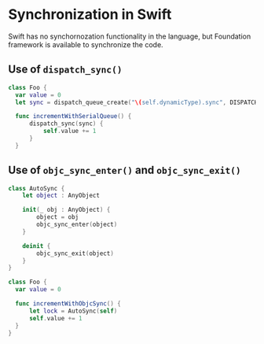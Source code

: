 # Synchronization in Swift

Swift has no synchornozation functionality in the language,
but Foundation framework is available to synchronize the code.

## Use of `dispatch_sync()`

```swift
class Foo {
  var value = 0
  let sync = dispatch_queue_create("\(self.dynamicType).sync", DISPATCH_QUEUE_SERIAL)

  func incrementWithSerialQueue() {
      dispatch_sync(sync) {
          self.value += 1
      }
  }

```

## Use of `objc_sync_enter()` and `objc_sync_exit()`

```swift
class AutoSync {
    let object : AnyObject

    init(_ obj : AnyObject) {
        object = obj
        objc_sync_enter(object)
    }

    deinit {
        objc_sync_exit(object)
    }
}

class Foo {
  var value = 0

  func incrementWithObjcSync() {
      let lock = AutoSync(self)
      self.value += 1
  }
}
```
